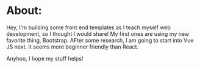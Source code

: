 # About:

Hey, I'm building some front end templates as I teach myself web development, so I thought I would share!  My first ones are using my new favorite thing, Bootstrap.  AFter some research, I am going to start into Vue JS next.  It seems more beginner friendly than React.

Anyhoo, I hope my stuff helps!
